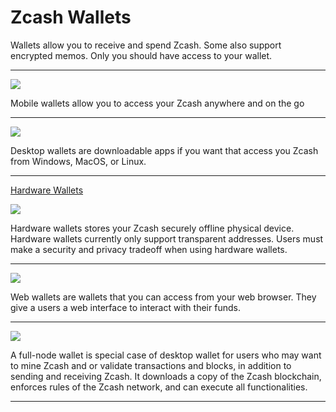 # Zcash Wallets

Wallets allow you to receive and spend Zcash. Some also support encrypted memos. Only you should have access to your wallet.

---

[![](https://i.ibb.co/mF3rXgM/Mobile-Card.png)](/site/Using_Zcash/Wallets/Mobile_Wallets)


<aside>
Mobile wallets allow you to access your Zcash anywhere and on the go

</aside>

---

[![](https://i.ibb.co/jWR6Fg4/Desktop-Card.png)](/site/Using_Zcash/Wallets/Desktop_Wallets)

<aside>
Desktop wallets are downloadable apps if you want that access you Zcash from Windows, MacOS, or Linux.

</aside>

---

[Hardware Wallets]()

[![](https://i.ibb.co/bzmSD5N/Hardware-Card.png)](/site/Using_Zcash/Wallets/Hardware_Wallets)


<aside>
Hardware wallets stores your Zcash securely offline physical device. Hardware wallets currently only support transparent addresses. Users must make a security and privacy tradeoff when using hardware wallets.

</aside>

---


[![](https://i.ibb.co/McjgsLM/WebCard.png)](/site/Using_Zcash/Wallets/Web_Wallets)


<aside>
Web wallets are wallets that you can access from your web browser. They give a users a web interface to interact with their funds.

</aside>

---


[![](https://i.ibb.co/GCfnVDM/Full-Node-Card.png)](/site/Using_Zcash/Wallets/Full_Node_Wallets)


<aside>
A full-node wallet is special case of desktop wallet for users who may want to mine Zcash and or validate transactions and blocks, in addition to sending and receiving Zcash. It downloads a copy of the Zcash blockchain, enforces rules of the Zcash network, and can execute all functionalities.

</aside>

---
